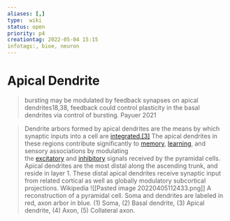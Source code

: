 ```yaml
---
aliases: [,]
type:  wiki
status: open
priority: p4
creationtag: 2022-05-04 15:15
infotags:, bioe, neuron
---
```


# Apical Dendrite
> bursting may be modulated by feedback synapses on apical dendrites18,38, feedback could control plasticity in the basal dendrites via control of bursting.
> Payuer 2021

> Dendrite arbors formed by apical dendrites are the means by which synaptic inputs into a cell are [integrated.](https://en.wikipedia.org/w/index.php?title=Integrated_spike&action=edit&redlink=1 "Integrated spike (page does not exist)")[[3]](https://en.wikipedia.org/wiki/Apical_dendrite#cite_note-3rd-3) The apical dendrites in these regions contribute significantly to [memory](https://en.wikipedia.org/wiki/Memory "Memory"), [learning](https://en.wikipedia.org/wiki/Learning "Learning"), and sensory associations by modulating the [excitatory](https://en.wikipedia.org/wiki/Excitatory "Excitatory") and [inhibitory](https://en.wikipedia.org/wiki/Inhibitory "Inhibitory") signals received by the pyramidal cells.
> Apical dendrites are the most distal along the ascending trunk, and reside in layer 1. These distal apical dendrites receive synaptic input from related cortical as well as globally modulatory subcortical projections.
> Wikipedia
![[Pasted image 20220405112433.png]]
A reconstruction of a pyramidal cell. Soma and dendrites are labeled in red, axon arbor in blue. (1) Soma, (2) Basal dendrite, (3) Apical dendrite, (4) Axon, (5) Collateral axon.